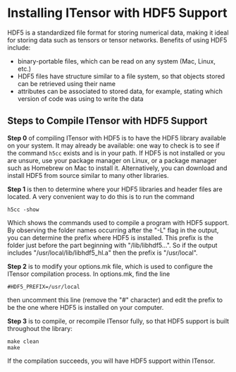 # Installing ITensor with HDF5 Support

HDF5 is a standardized file format for storing numerical data,
making it ideal for storing data such as tensors or tensor networks.
Benefits of using HDF5 include:
- binary-portable files, which can be read on any system (Mac, Linux, etc.)
- HDF5 files have structure similar to a file system, so that objects stored
can be retrieved using their name
- attributes can be associated to stored data, for example, stating which
version of code was using to write the data


## Steps to Compile ITensor with HDF5 Support

<b>Step 0</b> of compiling ITensor with HDF5 is to have the HDF5
library available on your system. It may already be available: one way
to check is to see if the command `h5cc` exists and is in your path.
If HDF5 is not installed or you are unsure, use your package manager 
on Linux, or a package manager such as Homebrew on Mac to install it.
Alternatively, you can download and install HDF5 from source similar
to many other libraries.

<b>Step 1</b> is then to determine where your HDF5 libraries and header files
are located. A very convenient way to do this is to run the command

    h5cc -show

Which shows the commands used to compile a program with HDF5 support.
By observing the folder names occurring after the "-L" flag in the 
output, you can determine the prefix where HDF5 is installed. This
prefix is the folder just before the part beginning with "/lib/libhdf5...".
So if the output includes "/usr/local/lib/libhdf5_hl.a" then the prefix
is "/usr/local".

<b>Step 2</b> is to modify your options.mk file, which is used to configure
the ITensor compilation process. In options.mk, find the line

    #HDF5_PREFIX=/usr/local

then uncomment this line (remove the "#" character) and edit the prefix
to be the one where HDF5 is installed on your computer.

<b>Step 3</b> is to compile, or recompile ITensor fully, so that
HDF5 support is built throughout the library:

    make clean
    make


If the compilation succeeds, you will have HDF5 support within ITensor.

